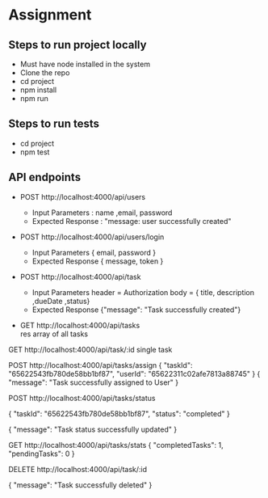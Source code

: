# Assignment

## Steps to run project locally
- Must have node installed in the system
- Clone the repo
- cd project
- npm install
- npm run

## Steps to run tests
- cd project
- npm test

## API endpoints
- POST http://localhost:4000/api/users
  - Input Parameters : name ,email, password
  - Expected Response : "message: user successfully created"

- POST http://localhost:4000/api/users/login
  - Input Parameters
  { email, password }
  - Expected Response
  { message, token }

- POST http://localhost:4000/api/task
  - Input Parameters
  header = Authorization
  body = { title, description ,dueDate ,status}
  - Expected Response
  {"message": "Task successfully created"}

- GET http://localhost:4000/api/tasks  
res 
array of all tasks

GET http://localhost:4000/api/task/:id
single task

POST http://localhost:4000/api/tasks/assign
{
      "taskId": "65622543fb780de58bb1bf87",
      "userId": "65622311c02afe7813a88745"
}
{
    "message": "Task successfully assigned to User"
}


POST http://localhost:4000/api/tasks/status

{
      "taskId": "65622543fb780de58bb1bf87",
      "status": "completed"
}

{
    "message": "Task status successfully updated"
}


GET http://localhost:4000/api/tasks/stats
{
    "completedTasks": 1,
    "pendingTasks": 0
}

DELETE http://localhost:4000/api/task/:id

{
    "message": "Task successfully deleted"
}








